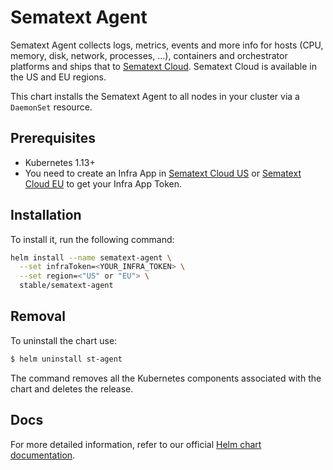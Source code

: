 # Sematext Agent

Sematext Agent collects logs, metrics, events and more info for hosts (CPU, memory, disk, network, processes, ...), containers and orchestrator platforms and ships that to [Sematext Cloud](https://sematext.com/cloud). Sematext Cloud is available in the US and EU regions.

This chart installs the Sematext Agent to all nodes in your cluster via a `DaemonSet` resource.

## Prerequisites

- Kubernetes 1.13+
- You need to create an Infra App in [Sematext Cloud US](https://apps.sematext.com/ui/monitoring-create/app/infra) or [Sematext Cloud EU](https://apps.eu.sematext.com/ui/monitoring-create/app/infra) to get your Infra App Token.

## Installation

To install it, run the following command:

```sh
helm install --name sematext-agent \
  --set infraToken=<YOUR_INFRA_TOKEN> \
  --set region=<"US" or "EU"> \
  stable/sematext-agent
```

## Removal

To uninstall the chart use:


```bash
$ helm uninstall st-agent
```

The command removes all the Kubernetes components associated with the chart and deletes the release.

## Docs

For more detailed information, refer to our official [Helm chart documentation](https://sematext.com/docs/agents/sematext-agent/kubernetes/helm/).
